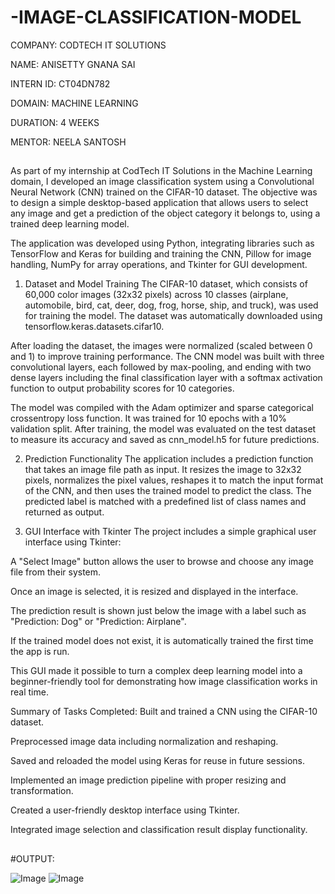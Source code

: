# -IMAGE-CLASSIFICATION-MODEL

COMPANY: CODTECH IT SOLUTIONS

NAME: ANISETTY GNANA SAI

INTERN ID: CT04DN782

DOMAIN: MACHINE LEARNING

DURATION: 4 WEEKS

MENTOR: NEELA SANTOSH

##
As part of my internship at CodTech IT Solutions in the Machine Learning domain, I developed an image classification system using a Convolutional Neural Network (CNN) trained on the CIFAR-10 dataset. The objective was to design a simple desktop-based application that allows users to select any image and get a prediction of the object category it belongs to, using a trained deep learning model.

The application was developed using Python, integrating libraries such as TensorFlow and Keras for building and training the CNN, Pillow for image handling, NumPy for array operations, and Tkinter for GUI development.

1. Dataset and Model Training
The CIFAR-10 dataset, which consists of 60,000 color images (32x32 pixels) across 10 classes (airplane, automobile, bird, cat, deer, dog, frog, horse, ship, and truck), was used for training the model. The dataset was automatically downloaded using tensorflow.keras.datasets.cifar10.

After loading the dataset, the images were normalized (scaled between 0 and 1) to improve training performance. The CNN model was built with three convolutional layers, each followed by max-pooling, and ending with two dense layers including the final classification layer with a softmax activation function to output probability scores for 10 categories.

The model was compiled with the Adam optimizer and sparse categorical crossentropy loss function. It was trained for 10 epochs with a 10% validation split. After training, the model was evaluated on the test dataset to measure its accuracy and saved as cnn_model.h5 for future predictions.

2. Prediction Functionality
The application includes a prediction function that takes an image file path as input. It resizes the image to 32x32 pixels, normalizes the pixel values, reshapes it to match the input format of the CNN, and then uses the trained model to predict the class. The predicted label is matched with a predefined list of class names and returned as output.

3. GUI Interface with Tkinter
The project includes a simple graphical user interface using Tkinter:

A "Select Image" button allows the user to browse and choose any image file from their system.

Once an image is selected, it is resized and displayed in the interface.

The prediction result is shown just below the image with a label such as "Prediction: Dog" or "Prediction: Airplane".

If the trained model does not exist, it is automatically trained the first time the app is run.

This GUI made it possible to turn a complex deep learning model into a beginner-friendly tool for demonstrating how image classification works in real time.

Summary of Tasks Completed:
Built and trained a CNN using the CIFAR-10 dataset.

Preprocessed image data including normalization and reshaping.

Saved and reloaded the model using Keras for reuse in future sessions.

Implemented an image prediction pipeline with proper resizing and transformation.

Created a user-friendly desktop interface using Tkinter.

Integrated image selection and classification result display functionality.
##

#OUTPUT:

![Image](https://github.com/user-attachments/assets/5edae596-fd39-40dd-9c29-ed37a795e983)
![Image](https://github.com/user-attachments/assets/9cbcd8fe-1ef1-4c56-85bb-4e409f3a87c9)
